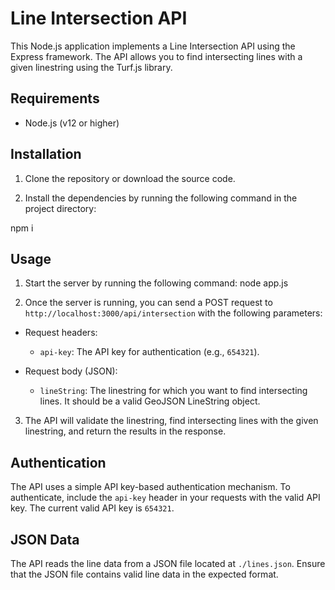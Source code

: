 # Line Intersection API

This Node.js application implements a Line Intersection API using the Express framework. The API allows you to find intersecting lines with a given linestring using the Turf.js library.

## Requirements

- Node.js (v12 or higher)

## Installation

1. Clone the repository or download the source code.

2. Install the dependencies by running the following command in the project directory:

npm i

## Usage

1. Start the server by running the following command:
node app.js

2. Once the server is running, you can send a POST request to `http://localhost:3000/api/intersection` with the following parameters:

- Request headers:
  - `api-key`: The API key for authentication (e.g., `654321`).

- Request body (JSON):
  - `lineString`: The linestring for which you want to find intersecting lines. It should be a valid GeoJSON LineString object.

3. The API will validate the linestring, find intersecting lines with the given linestring, and return the results in the response.

## Authentication

The API uses a simple API key-based authentication mechanism. To authenticate, include the `api-key` header in your requests with the valid API key. The current valid API key is `654321`.

## JSON Data

The API reads the line data from a JSON file located at `./lines.json`. Ensure that the JSON file contains valid line data in the expected format.


